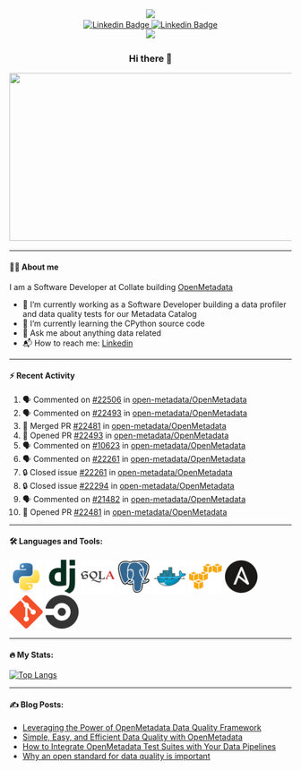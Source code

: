 <div id="header" align="center">
  <img src="https://media.giphy.com/media/5eLDrEaRGHegx2FeF2/giphy.gif" width="100"/>
</div>
<div id="badges" align="center">
  <a href="https://www.linkedin.com/in/teddycrepineau/">
    <img src="https://shields.io/badge/Linkedin-blue?logo=linkedin&logoColor=white&style=for-the-badge" alt="Linkedin Badge"/>
  </a>
  <a href="https://medium.com/@teddycrpineau">
    <img src="https://shields.io/badge/Medium-black?logo=medium&logoColor=white&style=for-the-badge" alt="Linkedin Badge"/>
  </a>
</div>
<div align="center">
  <img src="https://komarev.com/ghpvc/?username=TeddyCr&color=blue&style=flat-square" />
</div>

<h3 align="center">
Hi there 👋
</h3>
<div align="center">
  <img src="https://media.giphy.com/media/L8K62iTDkzGX6/giphy.gif" width="600" height="300"/>
</div>

---

#### :technologist: About me
I am a Software Developer at Collate building <a href="https://open-metadata.org"/>OpenMetadata</a>
- 🔭 I’m currently working as a Software Developer building a data profiler and data quality tests for our Metadata Catalog
- 🐍 I’m currently learning the CPython source code
- 💬 Ask me about anything data related
- 📬 How to reach me: [Linkedin](https://shields.io/badge/Linkedin-blue?logo=linkedin&logoColor=white&style=for-the-badge)

---

#### ⚡️ Recent Activity
<!--START_SECTION:activity-->
1. 🗣 Commented on [#22506](https://github.com/open-metadata/OpenMetadata/issues/22506#issuecomment-3103054735) in [open-metadata/OpenMetadata](https://github.com/open-metadata/OpenMetadata)
2. 🗣 Commented on [#22493](https://github.com/open-metadata/OpenMetadata/pull/22493#issuecomment-3102224779) in [open-metadata/OpenMetadata](https://github.com/open-metadata/OpenMetadata)
3. 🎉 Merged PR [#22481](https://github.com/open-metadata/OpenMetadata/pull/22481) in [open-metadata/OpenMetadata](https://github.com/open-metadata/OpenMetadata)
4. 💪 Opened PR [#22493](https://github.com/open-metadata/OpenMetadata/pull/22493) in [open-metadata/OpenMetadata](https://github.com/open-metadata/OpenMetadata)
5. 🗣 Commented on [#10623](https://github.com/open-metadata/OpenMetadata/issues/10623#issuecomment-3097120400) in [open-metadata/OpenMetadata](https://github.com/open-metadata/OpenMetadata)
6. 🗣 Commented on [#22261](https://github.com/open-metadata/OpenMetadata/issues/22261#issuecomment-3096484880) in [open-metadata/OpenMetadata](https://github.com/open-metadata/OpenMetadata)
7. 🔒 Closed issue [#22261](https://github.com/open-metadata/OpenMetadata/issues/22261) in [open-metadata/OpenMetadata](https://github.com/open-metadata/OpenMetadata)
8. 🔒 Closed issue [#22294](https://github.com/open-metadata/OpenMetadata/issues/22294) in [open-metadata/OpenMetadata](https://github.com/open-metadata/OpenMetadata)
9. 🗣 Commented on [#21482](https://github.com/open-metadata/OpenMetadata/issues/21482#issuecomment-3096081082) in [open-metadata/OpenMetadata](https://github.com/open-metadata/OpenMetadata)
10. 💪 Opened PR [#22481](https://github.com/open-metadata/OpenMetadata/pull/22481) in [open-metadata/OpenMetadata](https://github.com/open-metadata/OpenMetadata)
<!--END_SECTION:activity-->

---

#### :hammer_and_wrench: Languages and Tools:
<div>
   <img src="https://github.com/devicons/devicon/blob/master/icons/python/python-original.svg" width="60" height="60"/>
   <img src="https://github.com/devicons/devicon/blob/master/icons/django/django-plain.svg" width="60" height="60"/>
   <img src="https://github.com/devicons/devicon/blob/master/icons/sqlalchemy/sqlalchemy-original.svg" width="60" height="60"/>
   <img src="https://github.com/devicons/devicon/blob/master/icons/postgresql/postgresql-original.svg" width="60" height="60"/>
   <img src="https://github.com/devicons/devicon/blob/master/icons/docker/docker-original.svg" width="60" height="60"/>
   <img src="https://github.com/devicons/devicon/blob/master/icons/amazonwebservices/amazonwebservices-original.svg" width="60" height="60"/>
   <img src="https://github.com/devicons/devicon/blob/master/icons/ansible/ansible-original.svg" width="60" height="60"/>
   <img src="https://github.com/devicons/devicon/blob/master/icons/git/git-original.svg" width="60" height="60"/>
   <img src="https://github.com/devicons/devicon/blob/master/icons/circleci/circleci-plain.svg" width="60" height="60"/>
</div>

---

#### 🔥 My Stats:
[![Top Langs](https://github-readme-stats.vercel.app/api/top-langs/?username=TeddyCr&layout=compact&hide=javascript,html,css)](https://github.com/anuraghazra/github-readme-stats)

---

#### ✍️ Blog Posts:
<!-- BLOG-POST-LIST:START -->
- [Leveraging the Power of OpenMetadata Data Quality Framework](https://blog.open-metadata.org/leveraging-the-power-of-openmetadata-data-quality-framework-385ba2d8eaf?source=rss-16e0670af08f------2)
- [Simple, Easy, and Efficient Data Quality with OpenMetadata](https://blog.open-metadata.org/simple-easy-and-efficient-data-quality-with-openmetadata-1c4e7d329364?source=rss-16e0670af08f------2)
- [How to Integrate OpenMetadata Test Suites with Your Data Pipelines](https://blog.open-metadata.org/how-to-integrate-openmetadata-test-suites-with-your-data-pipelines-d83fb55fa494?source=rss-16e0670af08f------2)
- [Why an open standard for data quality is important](https://blog.open-metadata.org/why-are-we-building-a-data-quality-standard-1753fae87259?source=rss-16e0670af08f------2)
<!-- BLOG-POST-LIST:END -->
